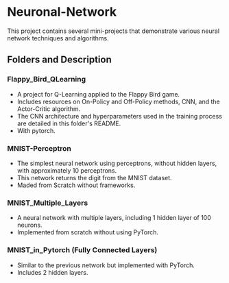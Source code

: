 # Neuronal-Network

This project contains several mini-projects that demonstrate various neural network techniques and algorithms.

## Folders and Description

### Flappy_Bird_QLearning
- A project for Q-Learning applied to the Flappy Bird game.
- Includes resources on On-Policy and Off-Policy methods, CNN, and the Actor-Critic algorithm.
- The CNN architecture and hyperparameters used in the training process are detailed in this folder's README.
- With pytorch.
### MNIST-Perceptron
- The simplest neural network using perceptrons, without hidden layers, with approximately 10 perceptrons.
- This network returns the digit from the MNIST dataset.
- Maded from Scratch without frameworks.

### MNIST_Multiple_Layers
- A neural network with multiple layers, including 1 hidden layer of 100 neurons.
- Implemented from scratch without using PyTorch.

### MNIST_in_Pytorch (Fully Connected Layers)
- Similar to the previous network but implemented with PyTorch.
- Includes 2 hidden layers.
